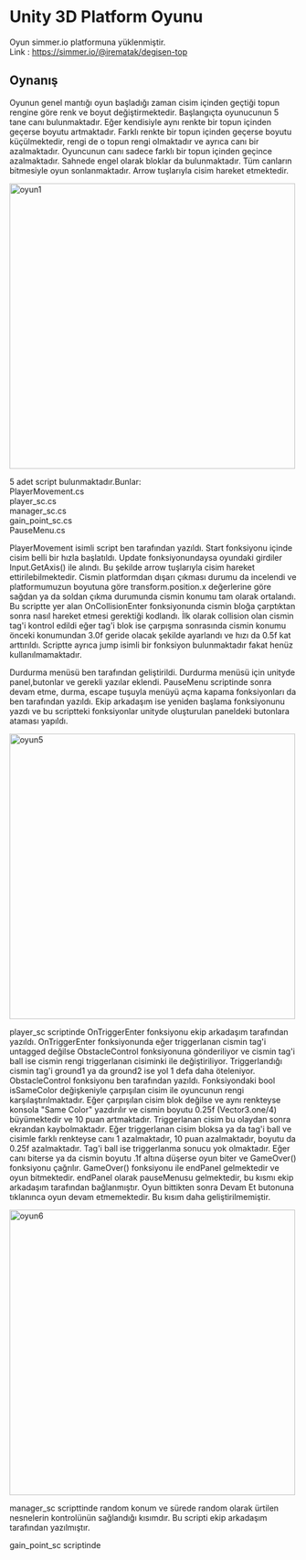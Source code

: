 #  Unity 3D Platform Oyunu

Oyun simmer.io platformuna yüklenmiştir.     
Link : https://simmer.io/@irematak/degisen-top     

## Oynanış
Oyunun genel mantığı oyun başladığı zaman cisim içinden geçtiği topun rengine göre renk ve boyut değiştirmektedir.
Başlangıçta oyunucunun 5 tane canı bulunmaktadır.
Eğer kendisiyle aynı renkte bir topun içinden geçerse boyutu artmaktadır.
Farklı renkte bir topun içinden geçerse boyutu küçülmektedir, rengi de o topun rengi olmaktadır ve ayrıca canı bir azalmaktadır.
Oyuncunun canı sadece farklı bir topun içinden geçince azalmaktadır. Sahnede engel olarak bloklar da bulunmaktadır.
Tüm canların bitmesiyle oyun sonlanmaktadır.
Arrow tuşlarıyla cisim hareket etmektedir.

<img width="500" alt="oyun1" src="https://user-images.githubusercontent.com/75726319/204599717-4c5adeef-a80c-4bba-b55a-50a7b036c4cf.PNG">

5 adet script bulunmaktadır.Bunlar:      
PlayerMovement.cs      
player_sc.cs      
manager_sc.cs     
gain_point_sc.cs      
PauseMenu.cs       

PlayerMovement isimli script ben tarafından yazıldı. Start fonksiyonu içinde cisim belli bir hızla başlatıldı. Update fonksiyonundaysa oyundaki girdiler Input.GetAxis() ile alındı. Bu şekilde arrow tuşlarıyla cisim hareket ettirilebilmektedir. Cismin platformdan dışarı çıkması durumu da incelendi ve platformumuzun boyutuna göre transform.position.x değerlerine göre sağdan ya da soldan çıkma durumunda cismin konumu tam  olarak ortalandı. Bu scriptte yer alan OnCollisionEnter fonksiyonunda cismin bloğa çarptıktan sonra nasıl hareket etmesi gerektiği kodlandı. İlk olarak collision olan cismin tag'i kontrol edildi eğer tag'i blok ise çarpışma sonrasında cismin konumu önceki konumundan 3.0f geride olacak şekilde ayarlandı ve hızı da 0.5f kat arttırıldı. Scriptte ayrıca jump isimli bir fonksiyon bulunmaktadır fakat henüz kullanılmamaktadır.

Durdurma menüsü ben tarafından geliştirildi.  Durdurma menüsü için unityde panel,butonlar ve gerekli yazılar eklendi.
PauseMenu scriptinde sonra devam etme, durma, escape tuşuyla menüyü açma kapama fonksiyonları da ben tarafından yazıldı. Ekip arkadaşım ise yeniden başlama fonksiyonunu yazdı ve bu scriptteki fonksiyonlar unityde oluşturulan paneldeki butonlara ataması yapıldı.

<img width="500" alt="oyun5" src="https://user-images.githubusercontent.com/75726319/204600054-ab215f71-4c0f-41fe-bbba-8d2174096520.PNG">


player_sc scriptinde OnTriggerEnter fonksiyonu ekip arkadaşım tarafından yazıldı. OnTriggerEnter fonksiyonunda eğer triggerlanan cismin tag'i untagged değilse ObstacleControl fonksiyonuna gönderiliyor ve cismin tag'i ball ise cismin rengi triggerlanan cisiminki ile değiştiriliyor. Triggerlandığı cismin tag'i ground1 ya da ground2 ise yol 1 defa daha öteleniyor.
ObstacleControl fonksiyonu ben tarafından yazıldı. Fonksiyondaki bool isSameColor değişkeniyle  çarpışılan cisim ile oyuncunun rengi karşılaştırılmaktadır. Eğer çarpışılan cisim blok değilse ve aynı renkteyse konsola "Same Color" yazdırılır ve cismin boyutu 0.25f (Vector3.one/4) büyümektedir ve 10 puan artmaktadır. Triggerlanan cisim bu olaydan sonra ekrandan kaybolmaktadır. Eğer triggerlanan cisim bloksa ya da tag'i ball ve cisimle farklı renkteyse canı 1 azalmaktadır, 10 puan azalmaktadır, boyutu da 0.25f azalmaktadır. Tag'i ball ise triggerlanma sonucu yok olmaktadır. Eğer canı biterse ya da cismin boyutu .1f altına düşerse oyun biter ve GameOver() fonksiyonu çağrılır.
GameOver() fonksiyonu ile  endPanel gelmektedir ve oyun bitmektedir. endPanel olarak pauseMenusu gelmektedir, bu kısmı ekip arkadaşım tarafından  bağlanmıştır. Oyun bittikten sonra Devam Et butonuna tıklanınca oyun devam etmemektedir. Bu kısım daha geliştirilmemiştir.     

<img width="500" alt="oyun6" src="https://user-images.githubusercontent.com/75726319/204600727-419a3142-09b0-4c3c-a842-9be155cf5db4.PNG">

manager_sc scripttinde random konum ve sürede random olarak ürtilen nesnelerin kontrolünün sağlandığı kısımdır. Bu scripti ekip arkadaşım tarafından yazılmıştır.      

gain_point_sc scriptinde 

























